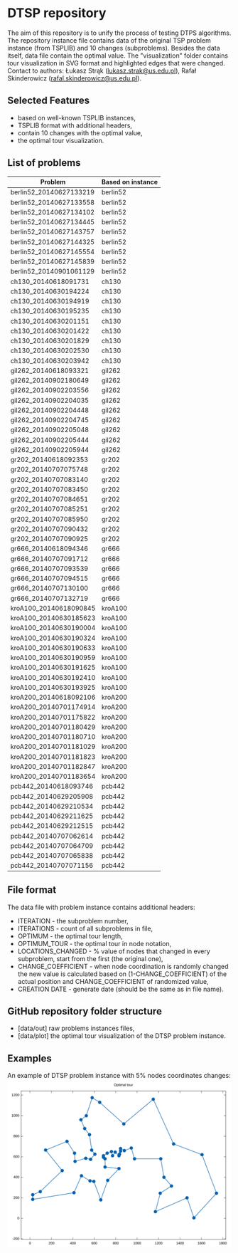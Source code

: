 # DTSP repository

The aim of this repository is to unify the process of testing DTPS algorithms. The repository instance file contains data of the original TSP problem instance (from TSPLIB) and 10 changes (subproblems). Besides the data itself, data file contain the optimal value. The "visualization" folder contains tour visualization in SVG format and highlighted edges that were changed. Contact to authors: Łukasz Strąk (lukasz.strak@us.edu.pl), Rafał Skinderowicz (rafal.skinderowicz@us.edu.pl).

## Selected Features
  - based on well-known TSPLIB instances,
  - TSPLIB format with additional headers,
  - contain 10 changes with the optimal value,
  - the optimal tour visualization.

## List of problems

| Problem | Based on instance |
| ------ | ------ |
|berlin52_20140627133219|berlin52|
|berlin52_20140627133558|berlin52|
|berlin52_20140627134102|berlin52|
|berlin52_20140627134445|berlin52|
|berlin52_20140627143757|berlin52|
|berlin52_20140627144325|berlin52|
|berlin52_20140627145554|berlin52|
|berlin52_20140627145839|berlin52|
|berlin52_20140901061129|berlin52|
|ch130_20140618091731|ch130|
|ch130_20140630194224|ch130|
|ch130_20140630194919|ch130|
|ch130_20140630195235|ch130|
|ch130_20140630201151|ch130|
|ch130_20140630201422|ch130|
|ch130_20140630201829|ch130|
|ch130_20140630202530|ch130|
|ch130_20140630203942|ch130|
|gil262_20140618093321|gil262|
|gil262_20140902180649|gil262|
|gil262_20140902203556|gil262|
|gil262_20140902204035|gil262|
|gil262_20140902204448|gil262|
|gil262_20140902204745|gil262|
|gil262_20140902205048|gil262|
|gil262_20140902205444|gil262|
|gil262_20140902205944|gil262|
|gr202_20140618092353|gr202|
|gr202_20140707075748|gr202|
|gr202_20140707083140|gr202|
|gr202_20140707083450|gr202|
|gr202_20140707084651|gr202|
|gr202_20140707085251|gr202|
|gr202_20140707085950|gr202|
|gr202_20140707090432|gr202|
|gr202_20140707090925|gr202|
|gr666_20140618094346|gr666|
|gr666_20140707091712|gr666|
|gr666_20140707093539|gr666|
|gr666_20140707094515|gr666|
|gr666_20140707130100|gr666|
|gr666_20140707132719|gr666|
|kroA100_20140618090845|kroA100|
|kroA100_20140630185623|kroA100|
|kroA100_20140630190004|kroA100|
|kroA100_20140630190324|kroA100|
|kroA100_20140630190633|kroA100|
|kroA100_20140630190959|kroA100|
|kroA100_20140630191625|kroA100|
|kroA100_20140630192410|kroA100|
|kroA100_20140630193925|kroA100|
|kroA200_20140618092106|kroA200|
|kroA200_20140701174914|kroA200|
|kroA200_20140701175822|kroA200|
|kroA200_20140701180429|kroA200|
|kroA200_20140701180710|kroA200|
|kroA200_20140701181029|kroA200|
|kroA200_20140701181823|kroA200|
|kroA200_20140701182847|kroA200|
|kroA200_20140701183654|kroA200|
|pcb442_20140618093746|pcb442|
|pcb442_20140629205908|pcb442|
|pcb442_20140629210534|pcb442|
|pcb442_20140629211625|pcb442|
|pcb442_20140629212515|pcb442|
|pcb442_20140707062614|pcb442|
|pcb442_20140707064709|pcb442|
|pcb442_20140707065838|pcb442|
|pcb442_20140707071156|pcb442|

## File format

The data file with problem instance contains additional headers:
  - ITERATION - the subproblem number,
  - ITERATIONS - count of all subproblems in file,
  - OPTIMUM - the optimal tour length,
  - OPTIMUM_TOUR - the optimal tour in node notation,
  - LOCATIONS_CHANGED - % value of nodes that changed in every subproblem, start from the first (the original one),
  - CHANGE_COEFFICIENT - when node coordination is randomly changed the new value is calculated based on (1-CHANGE_COEFFICIENT) of the actual position and CHANGE_COEFFICIENT of randomized value,
  - CREATION DATE - generate date (should be the same as in file name).

## GitHub repository folder structure

- [data/out] raw problems instances files,
- [data/plot] the optimal tour visualization of the DTSP problem instance.

## Examples

An example of DTSP problem instance with 5% nodes coordinates changes:
![](berlin52_20140618090019_0.opt.svg)
